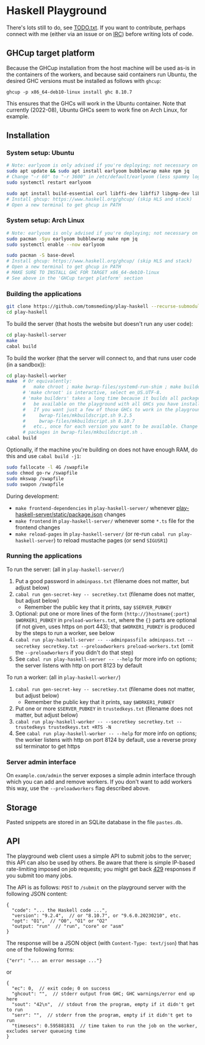 # Haskell Playground

There's lots still to do, see
[TODO.txt](https://github.com/tomsmeding/play-haskell/blob/master/TODO.txt).
If you want to contribute, perhaps connect with me (either via an issue or on
[IRC](https://wiki.haskell.org/IRC_channel)) before writing lots of code.

## GHCup target platform

Because the GHCup installation from the host machine will be used as-is in the
containers of the workers, and because said containers run Ubuntu, the desired
GHC versions must be installed as follows with `ghcup`:

    ghcup -p x86_64-deb10-linux install ghc 8.10.7

This ensures that the GHCs will work in the Ubuntu container. Note that
currently (2022-08), Ubuntu GHCs seem to work fine on Arch Linux, for example.

## Installation

### System setup: Ubuntu

```bash
# Note: earlyoom is only advised if you're deploying; not necessary on your local machine
sudo apt update && sudo apt install earlyoom bubblewrap make npm jq
# Change "-r 60" to "-r 3600" in /etc/default/earlyoom (less spammy logs)
sudo systemctl restart earlyoom

sudo apt install build-essential curl libffi-dev libffi7 libgmp-dev libgmp10 libncurses-dev libncurses5 libtinfo5 pkg-config
# Install ghcup: https://www.haskell.org/ghcup/ (skip HLS and stack)
# Open a new terminal to get ghcup in PATH
```

### System setup: Arch Linux

```bash
# Note: earlyoom is only advised if you're deploying; not necessary on your local machine
sudo pacman -Syu earlyoom bubblewrap make npm jq
sudo systemctl enable --now earlyoom

sudo pacman -S base-devel
# Install ghcup: https://www.haskell.org/ghcup/ (skip HLS and stack)
# Open a new terminal to get ghcup in PATH
# MAKE SURE TO INSTALL GHC FOR TARGET x86_64-deb10-linux
# See above in the 'GHCup target platform' section
```

### Building the applications

```bash
git clone https://github.com/tomsmeding/play-haskell --recurse-submodules
cd play-haskell
```

To build the server (that hosts the website but doesn't run any user code):
```bash
cd play-haskell-server
make
cabal build
```

To build the worker (that the server will connect to, and that runs user code (in a sandbox)):
```bash
cd play-haskell-worker
make  # Or equivalently:
      #   make chroot ; make bwrap-files/systemd-run-shim ; make builders
      # 'make chroot' is interactive, select en_US.UTF-8.
      # 'make builders' takes a long time because it builds all packages that should
      #   be available on the playground with all GHCs you have installed with GHCup.
      #   If you want just a few of those GHCs to work in the playground, manually run:
      #     bwrap-files/mkbuildscript.sh 9.2.5
      #     bwrap-files/mkbuildscript.sh 8.10.7
      #   etc., once for each version you want to be available. Change available
      # packages in bwrap-files/mkbuildscript.sh .
cabal build
```

Optionally, if the machine you're building on does not have enough RAM, do this and use `cabal build -j1`:

```bash
sudo fallocate -l 4G /swapfile
sudo chmod go-rw /swapfile
sudo mkswap /swapfile
sudo swapon /swapfile
```

During development:

- `make frontend-dependencies` in `play-haskell-server/` whenever [play-haskell-server/static/package.json](https://github.com/tomsmeding/play-haskell/blob/master/play-haskell-server/static/package.json) changes
- `make frontend` in `play-haskell-server/` whenever some `*.ts` file for the frontend changes
- `make reload-pages` in `play-haskell-server/` (or re-run `cabal run play-haskell-server`) to reload mustache pages (or send `SIGUSR1`)

### Running the applications

To run the server: (all in `play-haskell-server/`)
1. Put a good password in `adminpass.txt` (filename does not matter, but adjust below)
2. `cabal run gen-secret-key -- secretkey.txt` (filename does not matter, but adjust below)
    - Remember the public key that it prints, say `$SERVER_PUBKEY`
3. Optional: put one or more lines of the form `{http://}hostname{:port} $WORKER1_PUBKEY` in `preload-workers.txt`, where the `{}` parts are optional (if not given, uses https on port 443); that `$WORKER1_PUBKEY` is produced by the steps to run a worker, see below
4. `cabal run play-haskell-server -- --adminpassfile adminpass.txt --secretkey secretkey.txt --preloadworkers preload-workers.txt` (omit the `--preloadworkers` if you didn't do that step)
5. See `cabal run play-haskell-server -- --help` for more info on options; the server listens with http on port 8123 by default

To run a worker: (all in `play-haskell-worker/`)
1. `cabal run gen-secret-key -- secretkey.txt` (filename does not matter, but adjust below)
    - Remember the public key that it prints, say `$WORKER1_PUBKEY`
2. Put one or more `$SERVER_PUBKEY` in `trustedkeys.txt` (filename does not matter, but adjust below)
2. `cabal run play-haskell-worker -- --secretkey secretkey.txt --trustedkeys trustedkeys.txt +RTS -N`
3. See `cabal run play-haskell-worker -- --help` for more info on options; the worker listens with http on port 8124 by default, use a reverse proxy ssl terminator to get https

### Server admin interface

On `example.com/admin` the server exposes a simple admin interface through which you can add and remove workers. If you don't want to add workers this way, use the `--preloadworkers` flag described above.

## Storage

Pasted snippets are stored in an SQLite database in the file `pastes.db`.

## API

The playground web client uses a simple API to submit jobs to the server; this API can also be used by others.
Be aware that there is simple IP-based rate-limiting imposed on job requests; you might get back [429](https://developer.mozilla.org/en-US/docs/Web/HTTP/Status/429) responses if you submit too many jobs.

The API is as follows: `POST` to `/submit` on the playground server with the following JSON content:
```jsonc
{
  "code": "... the Haskell code ...",
  "version": "9.2.4",  // or "8.10.7", or "9.6.0.20230210", etc.
  "opt": "O1",  // "O0", "O1" or "O2"
  "output: "run"  // "run", "core" or "asm"
}
```

The response will be a JSON object (with `Content-Type: text/json`) that has one of the following forms:
```jsonc
{"err": "... an error message ..."}
```
or
```jsonc
{
  "ec": 0,  // exit code; 0 on success
  "ghcout": "",  // stderr output from GHC; GHC warnings/error end up here
  "sout": "42\n",  // stdout from the program, empty if it didn't get to run
  "serr": "",  // stderr from the program, empty if it didn't get to run
  "timesecs": 0.595881831  // time taken to run the job on the worker, excludes server queueing time
}
```
